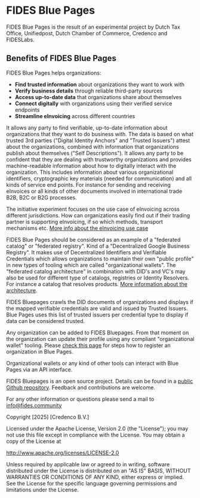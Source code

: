 # FIDES Blue Pages

FIDES Blue Pages is the result of an experimental project by Dutch Tax Office,
Unifiedpost, Dutch Chamber of Commerce, Credenco and FIDESLabs.

## Benefits of FIDES Blue Pages

FIDES Blue Pages helps organizations:
* **Find trusted information** about organizations they want to work with
* **Verify business details** through reliable third-party sources
* **Access up-to-date data** that organizations share about themselves
* **Connect digitally** with organizations using their verified service endpoints
* **Streamline eInvoicing** across different countries

It allows any party to find verifiable, up-to-date information about organizations
that they want to do business with. The data is based on what trusted 3rd
parties ("Digital Identity Anchors" and "Trusted Issuers") attest about the
organizations, combined with information that organizations publish about
themselves ("Self Descriptions"). It allows any party to be confident that they are
dealing with trustworthy organizations and provides machine-readable information
about how to digitally interact with the organization. This includes
information about various organizational identifiers, cryptographic key
materials (needed for communication) and all kinds of service end points. For
instance for sending and receiving eInvoices or all kinds of other documents
involved in international trade B2B, B2C or B2G processes.

The initiative experiment focuses on the use case of eInvoicing across
different jurisdictions. How can organizations easily find out if their trading partner
is supporting eInvoicing, if so which methods, transport mechanisms etc. [More info
about the eInvoicing use case](use-case-discovery.md)

FIDES Blue Pages should be considered as an example of a "federated catalog" or
"federated registry". Kind of a "Decentralized Google Business Registry". It
makes use of Decentralized Identifiers and Verifiable Credentials which allows
organizations to maintain their own "public profile" in new types of tooling
which are called "organizational wallets". The "federated catalog architecture"
in combination with DID's and VC's may also be used for different type of
catalogs, registries or Identity Resolvers. For instance a catalog that
resolves products. [More information about the architecture](javascript:void(0)).

FIDES Bluepages crawls the DID documents of organizations and displays if the
mapped verifiable credentials are valid and issued by Trusted Issuers. Blue
Pages uses this list of trusted issuers per credential type to display if data
can be considered trusted.

Any organization can be added to FIDES Bluepages. From that moment on the
organization can update their profile using any compliant "organizational
wallet" tooling. Please [check this page](javascript:void(0)) for steps how to register an
organization in Blue Pages.

Organizational wallets or any kind of other tools can interact with Blue Pages
via an API interface.

FIDES Bluepages is an open source project. Details can be found in a [public
Github repository](javascript:void(0)). Feedback and contributions are welcome.

For any other information or questions please send a mail to info@fides.community

Copyright [2025] [Credenco B.V.]

Licensed under the Apache License, Version 2.0 (the "License");
you may not use this file except in compliance with the License.
You may obtain a copy of the License at

http://www.apache.org/licenses/LICENSE-2.0

Unless required by applicable law or agreed to in writing, software
distributed under the License is distributed on an "AS IS" BASIS,
WITHOUT WARRANTIES OR CONDITIONS OF ANY KIND, either express or implied.
See the License for the specific language governing permissions and
limitations under the License.